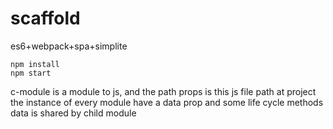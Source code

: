 # scaffold
es6+webpack+spa+simplite

```
npm install
npm start
```

c-module is a module to js, and the path props is this js file path at project
the instance of every module have a data prop and some life cycle methods
data is shared by child module
